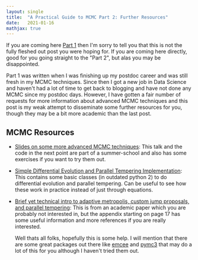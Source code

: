 ```yaml
---
layout: single
title:  "A Practical Guide to MCMC Part 2: Further Resources"
date:   2021-01-16
mathjax: true
---
```


If you are coming here [Part 1](../2018-01-02-mcmc-part1/) then I'm sorry
to tell you that this is not the fully fleshed out post you were hoping for. If you are coming here
directly, good for you going straight to the "Part 2", but alas you may be disappointed.

Part 1 was written when I was
finishing up my postdoc career and was still fresh in my MCMC techniques. Since then I got a new job in
Data Science and haven't had a lot of time to get back to blogging and have not done any MCMC since my
postdoc days. However, I have gotten a fair number of requests for more information about advanced MCMC
techniques and this post is my weak attempt to disseminate some further resources for you, though they
may be a bit more academic than the last post.

## MCMC Resources

* [Slides on some more advanced MCMC techniques](https://github.com/nanograv/pulsar_timing_school/blob/master/materials/cit-busyweek/day1/mcmc.pdf): This talk and the code in the next point are part of a
summer-school and also has some exercises if you want to try them out.

* [Simple Differential Evolution and Parallel Tempering
  Implementation](https://github.com/nanograv/pulsar_timing_school/blob/master/materials/cit-busyweek/day1/simple_mcmc.py):
  This contains some basic classes (in outdated python 2) to do differential evolution and parallel tempering. Can be
  useful to see how these work in practice instead of just through equations.

* [Brief yet technical intro to adaptive metropolis, custom jump proposals, and parallel
  tempering](https://arxiv.org/pdf/1404.1267.pdf): This is from an academic paper which you are probably not interested
  in, but the appendix starting on page 17 has some useful information and more references if you are really interested.

  Well thats all folks, hopefully this is some help. I will mention that there are some great packages
  out there like [emcee](https://emcee.readthedocs.io/en/stable/) and [pymc3](https://docs.pymc.io/)
   that may do a lot of this for you although I haven't tried them out.
